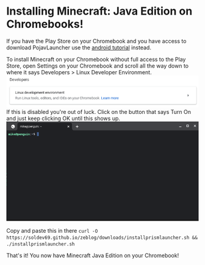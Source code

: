 # Installing Minecraft: Java Edition on Chromebooks!

If you have the Play Store on your Chromebook and you have access to download PojavLauncher use the [android tutorial](/tutorials/minecraft-on-android.md) instead.

To install Minecraft on your Chromebook without full access to the Play Store, open Settings on your Chromebook and scroll all the way down to where it says Developers > Linux Developer Environment. ![](/images/t1-c-1.png) If this is disabled you're out of luck. Click on the button that says Turn On and just keep clicking OK until this shows up. ![](/images/t1-c-2.png)

Copy and paste this in there `curl -O https://soldev69.github.io/zeblog/downloads/installprismlauncher.sh && ./installprismlauncher.sh`

That's it! You now have Minecraft Java Edition on your Chromebook!
